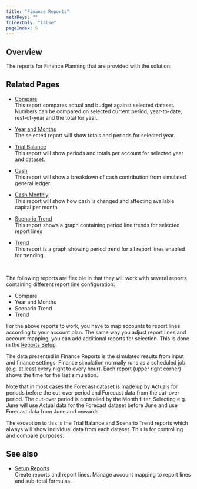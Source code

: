 ```yaml
---
title: "Finance Reports"
metaKeys: ""
folderOnly: "false"
pageIndex: 5
---
```

## Overview
The reports for Finance Planning that are provided with the solution:
<br/>


## Related Pages

- [Compare](/planner/workbooks/financial-planning/finance-reports/compare)<br/>This report compares actual and budget against selected dataset. Numbers can be compared on selected current period, year-to-date, rest-of-year and the total for year.

- [Year and Months](/planner/workbooks/financial-planning/finance-reports/year-and-months)<br/>The selected report will show totals and periods for selected year.

- [Trial Balance](/planner/workbooks/financial-planning/finance-reports/trial-balance)<br/>This report will show periods and totals per account for selected year and dataset.

- [Cash](/planner/workbooks/financial-planning/finance-reports/cash)<br/>This report will show a breakdown of cash contribution from simulated general ledger.

- [Cash Monthly](/planner/workbooks/financial-planning/finance-reports/cash-monthly)<br/>This report will show how cash is changed and affecting available capital per month

- [Scenario Trend](/planner/workbooks/financial-planning/finance-reports/scenario-trend)<br/>This report shows a graph containing period line trends for selected report lines

- [Trend](/planner/workbooks/financial-planning/finance-reports/trend)<br/>This report is a graph showing period trend for all report lines enabled for trending.
<br/>

The following reports are flexible in that they will work with several reports containing different report line configuration:
- Compare
- Year and Months
- Scenario Trend
- Trend

For the above reports to work, you have to map accounts to report lines according to your account plan. The same way you adjust report lines and account mapping, you can add additional reports for selection. This is done in the [Reports Setup](/planner/workbooks/financial-planning/report-setup).

The data presented in Finance Reports is the simulated results from input and finance settings. Finance simulation normally runs as a scheduled job (e.g. at least every night to every hour). Each report (upper right corner) shows the time for the last simulation.

Note that in most cases the Forecast dataset is made up by Actuals for periods before the cut-over period and Forecast data from the cut-over period. The cut-over period is controlled by the Month filter. Selecting e.g. June will use Actual data for the Forecast dataset before June and use Forecast data from June and onwards. 

The exception to this is the Trial Balance and Scenario Trend reports which always will show individual data from each dataset. This is for controlling and compare purposes.
<br/>

## See also
-  [Setup Reports](/planner/workbooks/data-management/report-setup)<br/>
Create reports and report lines. Manage account mapping to report lines and sub-total formulas.
